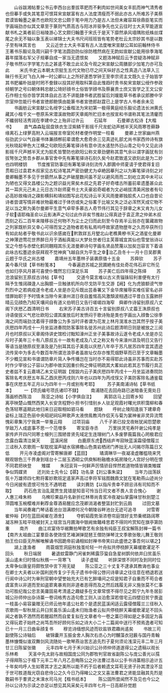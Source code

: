 <!-- { "loadSidebar": true } -->
　　山谷跋湘帖羣公书云李西台出羣拔萃肥而不剰肉如世间美女丰肌而神气清秀者也但摹手或失其笔意可恨耳宋宣献富有古人法度清瘦而不弱此亦古人所难苏子美蔡君谟皆翰墨之豪杰也欧阳文忠公颇于笔中用力乃是古人法但未雍容耳徐鼎臣笔实而字画端劲亦似其文章至于篆则气质高古与阳冰并驱争先也又云往时士大夫罕能道宣献书札之美者前日裕陵游心艺文颇归翰墨于宋氏于是天下靡然承风墙隅败纸蛛丝煤尾之余无不轴以象玉表以绨锦士大夫书尺间班班皆有笔势老杜云太宗妙其书是以数子至有味其言也
　　又云近世士大夫书富有古人法度唯宋宣献公耳如前翰林侍书王著书乐毅论及周兴嗣千字笔法圆劲防似徐防稽然病在无韵如宣献公能用徐季海笔暮年摆落右军父子规摹自成一家当无遗恨矣
　　又题洛神赋后云予尝疑洛神赋非子敬书然以字学笔力去之甚逺不敢立此论及今观之宋宣献公周膳部少加笔力亦可及此
　　米氏书史云本朝太宗挺生五代文物已尽之间天纵好古之性真造八法草入三昧行书无对飞白入神一时公卿以上之所好遂悉学钟王至李宗谔主文既久士子始皆学其书肥褊朴拙是时罔不誊録以投其好用取科第自此惟趋时贵书矣宋宣献公绶作参政倾朝学之号曰朝体韩忠献公琦好顔书士俗皆学顔书及蔡襄贵士庶又皆学之王文公安石作相士俗亦皆学其体自此古法不讲能隷书者武胜留后刘瑗能草书者承议郎滕中孚宗室仲忽能行书者宣徳郎鲍慎由能篆书者宣徳郎赵霆已上是学古人书者余未见
　　书画舫云宋宣献公名绶字公垂楷法为宋初第一极得黄庭经乐毅论遗法长洲黄氏藏其小楷千文一卷原系宋潜溪故物即天章阁所贮旧本也按宣和书谱称其笔法清癯而不纎弱轻活秀润在李建中之上殆非过许云
　　石延年
　　石曼卿古松诗【大楷书】
　　直气森森耻屈盘铁衣生涩紫鳞干影摇千尺龙蛇动声撼半天风雨寒苍藓静缘离石上绿萝高附入云端报言帝室抡材者便作明堂一柱看
　　曼卿上世家幽州燕俗劲武少以气自豪书体兼顔栁前辈谓愈大愈奇余三见真迹礼部尤尚书家西帅诗有旗光秋晓起甲色大江横之句欧阳氏筹笔驿诗有意中流水逺愁外旧山青之句今又见此诗影摇千尺声撼半天尤为脍炙皆警防也欧阳公称文章劲健称其意气余以谓字画犹有剑拔弩张之势吾乡郡从事官舍中先有筹笔驿诗石刻久矣今赵君致逺又欲刻此是为二妙也四明楼钥
　　节度推官防事旧有筹笔驿诗刻流传入郡圃中师夏请于使君得复旧贯暇日过袁君木叔家见古松诗笔其严密劲健尤为卓絶因摹刋之以为筹笔驿诗刻之对曼卿翰墨不多见于世藐然从事之庐破屋数间虽不足以避风雨而二刻屹立其中未可以为陋也又得文昌楼公为之题识益光荣矣木叔之先君子好奇嗜古所蓄前辈遗墨甚众此其一耳庆元己未上元日古汴赵师夏书士大夫豪宕奇崛者为文必峭拔清美闲放者有句必高妙故梅诗之疎影横斜和靖如图写此花松诗云半天风雨曼卿独脍炙人口也自昔论诗者尝谓写情非难状物最难过于体仿或失之俗畧于比喻又失之泛必浑然天成它物不足以当之斯为美尔曼卿平生意气卓荦多慕古人奇节伟行其见于辞章之末又肯为儿女子软语耶梅圣俞以云影涛声之句过此作非矣节推赵公得真迹于袁正肃之仲弟木叔而刻之石二百年来陵移谷迁何物不为尘土之归而此刻至今存焉半云翁亦在箧藏故物之列家既析异又幸心可得而宝之造物者若有私焉呜呼故家遗物歴年之久而卒获所归有如此帖者乎敬书此以识余感嵗在黓敦牂五月朢北山老樵黄槮书天之酒星化曼卿之神薄逰莺花世界醉日月于酒船真能以大梦处世者归主芙蓉城宜其仙也雪堂翁诗以宝之今想与赤壁化鹤同翺翔其乐无涯曼卿诗句字画名贤品赞蔑以加矣岂容言下着语此咏古松墨迹余获拜观不觉神爽飞越自庆为平生之幸治乙丑冬十一月十日吴郡黄云题于华氏之尚古楼
　　嘉靖卅五年墨林子装袭原值十五金
　　苏舜钦
　　苏子美今春尺牍【草书粉笺本】
　　今春遍逰苏城之民圃絶有佳处奇花伟石非它所见也如归亭风月甚可喜使仆慨然忘归深足乐耳
　　苏子美亡后四年得之陈绎
　　苏沧浪留别王原叔古诗帖【草书】
　　交道今莫言难以古义责锱铢较利害便有太行隔予生惟阔疎逢人出胸臆一旦触骇机所向尽戈防平生交游【阙】化为虎狼额谤气惨烈烈中之若病疫遂令老成人坐是亦见斥既出芸香署又下金华席摧辱实难任宦名必非惜罪始职于予时情未当隙今来濠州涯日夜自羞惕高风激頽波相遇过平昔白玉露肺肝晴云见顔色乃知天壤间自有道义伯明日又告行嗟嗟四海窄　舜卿作诗留别原叔八丈阁下庆厯乙酉清明日书
　　右宋苏子美古诗百五十言留别原叔八丈葢王洙原叔也诗语俊拔义气悲壮欧阳公谓其废放后时发愤闷于歌诗殆是类也字画出入顔鲁公徐季海之间而端劲沈着得于顔鲁公为多当时评者谓为花发上林月滉淮水岂其然乎按子美庆厯四年丙戌十一月坐监进奏院防客事除名徙苏州此诗后题清明日则是被放之三阅月也时原叔以天章阁侍讲史馆检讨黜知濠州正坐子美事故诗云遂令老成人坐是亦见斥时子美年三十有八原叔五十一故有老成及八丈之称又有今来濠州涯及明日又告行等语当是随原叔至濠及是乃别耳其后子美竟以庆厯八年卒于苏凡居苏四年宜其遗迹流传吴中为多去今数百年所谓沧浪亭者虽故址仅存亦惟荒烟野草而已至于文章翰墨不少概见宣和书谱谓防章片简人争传播岂在当时亦不易得耶此诗虽非苏事而实赴苏时作少宰徐公子容以为郡中故实因重价购之俾征明疏其大畧如此若其志节履行具正史者兹不复云嘉靖乙未文征明跋【按跋内云子美庆厯四年丙戌十一月坐监进奏院防客除名考庆厯五年系乙酉庆厯丙戌则六年也以四年为丙戌悮又子美防客除名通鉴载事在庆厯五年正月以为四年十一月或别有考耶】
　　苏子美南浦诗帖【草书纸本】
　　一【项氏编号项氏诸印不録】
　　南浦随花去回舟路已迷暗香无覔处日落画桥西陈洎
　　陈亚之诗帖【小字俱自注】
　　离郭店马上回寄乡知
　　回望离亭映楚山慨然西笑入长安贪程野仆担书引惜别乡人驻足观霞衬曙光烘积霭柳和春色荡轻寒遥期此地归来日迎取相如驷马看
　　题缺
　　呼树止陵阳逢辰下建章奇姿标上瑞正色丽中央昭祀祠坛畔歌声太液傍鳯教鸿作侣天与菊为裳神雀非灵异流莺愧彩章集污宁我类一举戛云翔
　　过项羽庙
　　八千子弟已投戈夜帐犹闻怨楚歌学敌万人成底事不思一个范増多
　　寄宝臣寺丞
　　万里扶灵宅寿阡谢公纯孝是家传庐开四尺同寒士榱列三围陋昔贤先域定生连理树门人多废蓼莪篇我心罔极君应念露白霜清泣昊天
　　蓝溪闲居
　　白鹿原东虎西结庐岑寂映蓝溪霜侵僧履兰三迳秋入农歌雨一犁耽枕溜声疑水宿拂檐山色类岩栖闭门养拙无人问揭尽陈篇日又低
　　开元寺凌虚阁对雪寄解唐卿【蓝田】
　　璚滴琳华一夜凝凌虚雕槛晓来凭眼观银色三千界身到瑶台十二层玉洒砌尘供庾斛粉融檐水妬房陵化人宫好分明在恨不同君把袂登
　　雉媒
　　朱冠衮背一何鲜声厉情骄目悍然若道物情皆锡类雉媒争似鸩媒贤
　　还刘处士先令公【鄩】功名录【刘公事朱梁】
　　当年力战荡妖氛十万雄师四七勲将畧妙欺班定逺家声高过李将军铭图魏鼎文犹在笔勒燕山迹尚分今日闲披有遗恨可怜生不遇明君
　　读刘蕡防【以指斥贵幸不顾忌讳有司知而不取】
　　药石危言治乱箴贾生晁错是知音可怜当日司文者不畏人言合愧心
　　谢人惠三峰朱柿
　　乌椑珍果益丹名新折红林蒂尚青浆冷夜凝仙掌露味甘秋剖楚江萍圆堆玉椀樱难并剰荐金尊酒易醒应念茂卿消渴者整篮封贮到云扃
　　过田文墓
　　当年闻奏雍门琴话着池台泪满襟何况今朝陵谷畔池台无迹可追寻
　　对雪寄崔仲裕【时在蓝田闻崔在酒舍】
　　夺鹤韬霞势渐浓卷帘庭馆好支笻乗槎路阔寒凝冻种玉畦平晓被封天上瑶宫当月圃海中银阙耸鼇峰思君不得同吟赏知在旗亭第防重
　　南齐
　　曲江欢宴侍华裾舞拍琴歌艺有余独有纯臣王叔宝解陈封禅一篇书【南齐太祖曲江宴羣臣各使效伎艺褚渊弹琵琶王僧防弹琴沈文季歌张敬儿舞王敬则拍王俭曰臣无所解唯解诵书因跪帝前诵相如封禅书帝笑曰此盛徳之事吾何以堪之】
　　湖上逢渔者
　　雨蓑烟笠洞庭秋独茧纶轻一叶舟拟共停桡醉天幕缓歌濯足不回头
　　秋日端居
　　暑退蚊雷静门闲雀刺稀露莎蛩自急星树鹊何依井臼贫虽乐溪山逺未归时情似秋鴈一一背寒飞
　　读子虚赋
　　听辞深恨不同时及到同时位太卑争似唐皇将颇牧禁中言下用无疑
　　陈公亚之三十丈复不逮承其教诲也事业在卿士大夫者以补国利民传复少于先子遗书中得公啓问诗章读之往往意在栖退若送行阆中诗公时为审刑官朝中望誉始充大已有乞醉墦间之叹是知君子自重而不苟合者虞富贵以非道而至如盗窬禽暴焉则非道者恶得而及之然后践履无非义施张莫不仁事功可胜纪哉公忠言美庸固易考清逺之趣疑多在文章常恨不得尽见之熙宁九年冬居彭城公孙师仲出杂诗藁一卷词格秀古造句愈工则入淡泊愈深若借宅云四壁旧贫宁畏盗一枝虽小易容巢赠无已师云他年逺公社若个是遗民蓝溪闲适云露侵僧履兰三径秋入农歌雨一犁秋居云井臼贫虽乐溪山逺未归贻渔者云拟共停桡醉天幕缓歌濯足不回头闻之者孰不洒然而若醒超然而自爱复拟在文章者今一卷之藁已得如是之多固足为喜又得玩君子始终之尚笃吾所好顾何乐如之诗大小二十二篇阆中送行不预焉逸者可知已十一月三日曲阜顔复书
　　穆览诗缅想风迹而钦盐铁君趣尚逺矣
　　书故三司副使陈公诗轴后
　　破锦囊开玉振金舍人胸次右丞心为时黼藻衣冠薮与国丹青翰墨林慷慨似谁双舞剑风流随处一歌琴燕诒苦志追先烈子夏何须论浅深元丰二年三月廿三日陈留张徽
　　元丰四年七月于禾兴始识公孙师仲师道遂得公之遗稿以观长乐林希
　　天圣中先太尉与故相国庞公同为郡牧判官故省副陈公与庞公善光以孺子得拜陈公于榻下元丰二年八月乙丑晦陈公之孙法曹过洛以公手书诗藁相示追计五十年矣呜呼人生如寄其才志之美所以能不朽于后者赖遗文耳苟无贤子孙其湮没不显于世可胜道哉光窃自悲侍公之久今日乃得睹公之文又喜法曹君之贤能显融其先烈是敢嗣书于羣贤之末涑水司马光【楷书纸本】
　　陈公固所尝闻然不及见也今公之孙以公诗为示读之亦足以想见其风采矣元丰四年七月一日高邮孙觉题
